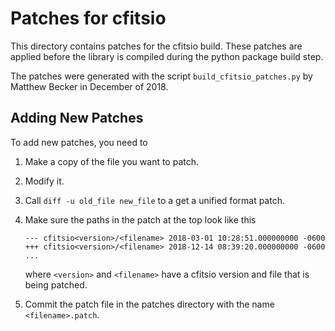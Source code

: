 # Patches for cfitsio

This directory contains patches for the cfitsio build. These patches
are applied before the library is compiled during the python package
build step.

The patches were generated with the script `build_cfitsio_patches.py` by
Matthew Becker in December of 2018.

## Adding New Patches

To add new patches, you need to

1. Make a copy of the file you want to patch.
2. Modify it.
3. Call `diff -u old_file new_file` to a get a unified format patch.
4. Make sure the paths in the patch at the top look like this
    ```
    --- cfitsio<version>/<filename>	2018-03-01 10:28:51.000000000 -0600
    +++ cfitsio<version>/<filename>	2018-12-14 08:39:20.000000000 -0600
    ...
    ```
    where `<version>` and `<filename>` have a cfitsio version and
    file that is being patched.

5. Commit the patch file in the patches directory with the name `<filename>.patch`.
